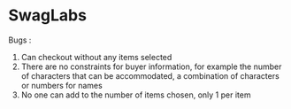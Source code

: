 # SwagLabs
Bugs :
1. Can checkout without any items selected
2. There are no constraints for buyer information, for example the number of characters that can be accommodated, a combination of characters or numbers for names
3. No one can add to the number of items chosen, only 1 per item
